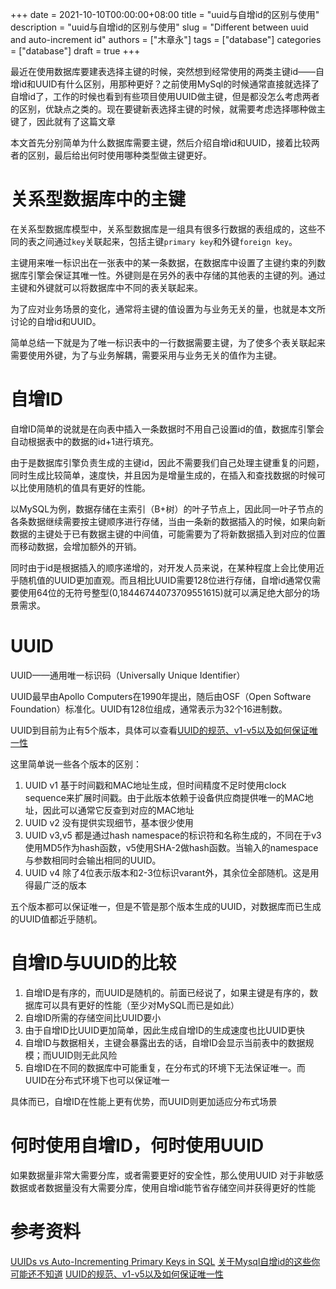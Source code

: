+++ 
date = 2021-10-10T00:00:00+08:00
title = "uuid与自增id的区别与使用"
description = "uuid与自增id的区别与使用"
slug = "Different between uuid and auto-increment id"
authors = ["木章永"]
tags = ["database"]
categories = ["database"]
draft = true
+++

最近在使用数据库要建表选择主键的时候，突然想到经常使用的两类主键id——自增id和UUID有什么区别，用那种更好？之前使用MySql的时候通常直接就选择了自增id了，工作的时候也看到有些项目使用UUID做主键，但是都没怎么考虑两者的区别，优缺点之类的。现在要键新表选择主键的时候，就需要考虑选择哪种做主键了，因此就有了这篇文章

本文首先分别简单为什么数据库需要主键，然后介绍自增id和UUID，接着比较两者的区别，最后给出何时使用哪种类型做主键更好。

# 关系型数据库中的主键
在关系型数据库模型中，关系型数据库是一组具有很多行数据的表组成的，这些不同的表之间通过`key`关联起来，包括主键`primary key`和外键`foreign key`。

主键用来唯一标识出在一张表中的某一条数据，在数据库中设置了主键约束的列数据库引擎会保证其唯一性。外键则是在另外的表中存储的其他表的主键的列。通过主键和外键就可以将数据库中不同的表关联起来。

为了应对业务场景的变化，通常将主键的值设置为与业务无关的量，也就是本文所讨论的自增id和UUID。

简单总结一下就是为了唯一标识表中的一行数据需要主键，为了使多个表关联起来需要使用外键，为了与业务解耦，需要采用与业务无关的值作为主键。

# 自增ID
自增ID简单的说就是在向表中插入一条数据时不用自己设置id的值，数据库引擎会自动根据表中的数据的id+1进行填充。

由于是数据库引擎负责生成的主键id，因此不需要我们自己处理主键重复的问题，同时生成比较简单，速度快，并且因为是增量生成的，在插入和查找数据的时候可以比使用随机的值具有更好的性能。

以MySQL为例，数据存储在主索引（B+树）的叶子节点上，因此同一叶子节点的各条数据继续需要按主键顺序进行存储，当由一条新的数据插入的时候，如果向新数据的主键处于已有数据主键的中间值，可能需要为了将新数据插入到对应的位置而移动数据，会增加额外的开销。

同时由于id是根据插入的顺序递增的，对开发人员来说，在某种程度上会比使用近乎随机值的UUID更加直观。而且相比UUID需要128位进行存储，自增id通常仅需要使用64位的无符号整型(0,18446744073709551615)就可以满足绝大部分的场景需求。

# UUID
UUID——通用唯一标识码（Universally Unique Identifier）

UUID最早由Apollo Computers在1990年提出，随后由OSF（Open Software Foundation）标准化。UUID有128位组成，通常表示为32个16进制数。

UUID到目前为止有5个版本，具体可以查看[UUID的规范、v1-v5以及如何保证唯一性](https://blog.csdn.net/sendudu/article/details/110913344)

这里简单说一些各个版本的区别：
1. UUID v1 基于时间戳和MAC地址生成，但时间精度不足时使用clock sequence来扩展时间戳。由于此版本依赖于设备供应商提供唯一的MAC地址，因此可以通常它反查到对应的MAC地址
2. UUID v2 没有提供实现细节，基本很少使用
3. UUID v3,v5 都是通过hash namespace的标识符和名称生成的，不同在于v3使用MD5作为hash函数，v5使用SHA-2做hash函数。当输入的namespace与参数相同时会输出相同的UUID。
4. UUID v4 除了4位表示版本和2-3位标识varant外，其余位全部随机。这是用得最广泛的版本

五个版本都可以保证唯一，但是不管是那个版本生成的UUID，对数据库而已生成的UUID值都近乎随机。

# 自增ID与UUID的比较

1. 自增ID是有序的，而UUID是随机的。前面已经说了，如果主键是有序的，数据库可以具有更好的性能（至少对MySQL而已是如此）
2. 自增ID所需的存储空间比UUID要小
3. 由于自增ID比UUID更加简单，因此生成自增ID的生成速度也比UUID更快
4. 自增ID与数据相关，主键会暴露出去的话，自增ID会显示当前表中的数据规模；而UUID则无此风险
5. 自增ID在不同的数据库中可能重复，在分布式的环境下无法保证唯一。而UUID在分布式环境下也可以保证唯一

具体而已，自增ID在性能上更有优势，而UUID则更加适应分布式场景

# 何时使用自增ID，何时使用UUID
如果数据量非常大需要分库，或者需要更好的安全性，那么使用UUID
对于非敏感数据或者数据量没有大需要分库，使用自增id能节省存储空间并获得更好的性能


# 参考资料
[UUIDs vs Auto-Incrementing Primary Keys in SQL](https://dev.to/arctype/uuids-vs-auto-incrementing-primary-keys-in-sql-2987)
[关于Mysql自增id的这些你可能还不知道](https://www.html.cn/softprog/database/115350.html)
[UUID的规范、v1-v5以及如何保证唯一性](https://blog.csdn.net/sendudu/article/details/110913344)

